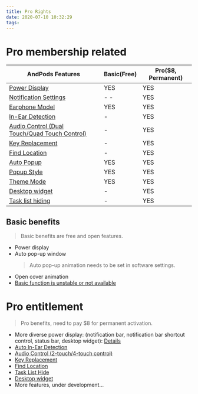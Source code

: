```yaml
---
title: Pro Rights
date: 2020-07-10 10:32:29
tags:
---
```


# Pro membership related
AndPods Features | Basic(Free) | Pro($8, Permanent)
---- | --- | ---
[Power Display](/en/2020/07/09/normal/#Apps-have-no-way-to-view-power) | YES | YES
[Notification Settings](/en/2022/05/12/v2-personal/#Notification-Settings) | - - | YES
[Earphone Model](/en/2022/05/12/v2-earphone/#Earphone-Model) | YES | YES
[In-Ear Detection](/en/2022/05/12/v2-earphone/#In-Ear-Detection) | - | YES
[Audio Control (Dual Touch/Quad Touch Control)](/en/2022/05/12/v2-earphone/#Audio-control) | - | YES
[Key Replacement](/en/2022/05/12/v2-earphone/#Key-replacement) | - | YES
[Find Location](/en/2022/05/12/v2-earphone/#Find-Location) | - | YES
[Auto Popup](/en/2022/05/12/v2-earphone/#Auto-Popup) | YES | YES
[Popup Style](/en/2022/05/12/v2-personal/#Pop-up-style) | YES | YES
[Theme Mode](/en/2022/05/12/v2-personal/#Theme-mode) | YES | YES
[Desktop widget](/en/2022/05/12/v2-personal/#Desktop-widget) | - | YES
[Task list hiding](/en/2022/05/12/v2-personal/#Task-list-hiding) | - | YES

## Basic benefits
> Basic benefits are free and open features.
* Power display
* Auto pop-up window
    > Auto pop-up animation needs to be set in software settings.
* Open cover animation
* [Basic function is unstable or not available](/en/2020/07/09/normal/)

# Pro entitlement
> Pro benefits, need to pay $8 for permanent activation.
* More diverse power display: (notification bar, notification bar shortcut control, status bar, desktop widget): [Details](/en/2020/07/10/function-interface/)
* [Auto In-Ear Detection](/en/2022/05/12/v2-earphone/#In-Ear-Detection)
* [Audio Control (2-touch/4-touch control)](/en/2022/05/12/v2-earphone/#Audio-control)
* [Key Replacement](/en/2022/05/12/v2-earphone/#Key-replacement)
* [Find Location](/en/2022/05/12/v2-earphone/#Find-location)
* [Task List Hide](/en/2022/05/12/v2-personal/#Task-list-hiding)
* [Desktop widget](/en/2022/05/12/v2-personal/#Desktop-widget)
* More features, under development...
